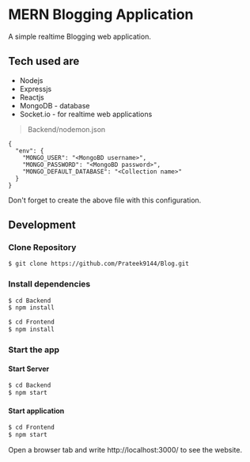 # MERN Blogging Application

A simple realtime Blogging web application.

## Tech used are
- Nodejs
- Expressjs
- Reactjs
- MongoDB - database
- Socket.io - for realtime web applications 

> Backend/nodemon.json
```
{
  "env": {
    "MONGO_USER": "<MongoBD username>",
    "MONGO_PASSWORD": "<MongoBD password>",
    "MONGO_DEFAULT_DATABASE": "<Collection name>"
  }
}
```
Don't forget to create the above file with this configuration.

## Development 


### Clone Repository

```sh
$ git clone https://github.com/Prateek9144/Blog.git
```
### Install dependencies

```sh
$ cd Backend 
$ npm install
```
```sh
$ cd Frontend 
$ npm install
```

### Start the app

#### Start Server


```sh
$ cd Backend 
$ npm start
```

#### Start application
```sh
$ cd Frontend 
$ npm start
```

Open a browser tab and write http://localhost:3000/ to see the website.